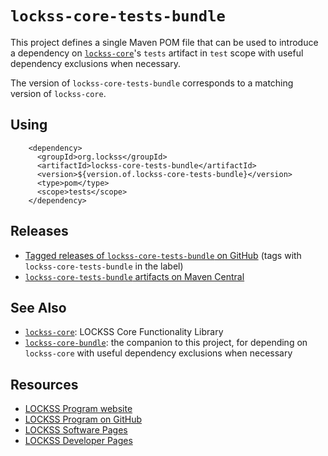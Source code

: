 # `lockss-core-tests-bundle`

This project defines a single Maven POM file that can be used to introduce a dependency on [`lockss-core`](https://github.com/lockss/lockss-core)'s `tests` artifact in `test` scope with useful dependency exclusions when necessary.

The version of `lockss-core-tests-bundle` corresponds to a matching version of `lockss-core`.

## Using

        <dependency>
          <groupId>org.lockss</groupId>
          <artifactId>lockss-core-tests-bundle</artifactId>
          <version>${version.of.lockss-core-tests-bundle}</version>
          <type>pom</type>
          <scope>tests</scope>
        </dependency>

## Releases

*   [Tagged releases of `lockss-core-tests-bundle` on GitHub](https://github.com/lockss/lockss-pom-bundles/releases) (tags with `lockss-core-tests-bundle` in the label)
*   [`lockss-core-tests-bundle` artifacts on Maven Central](https://search.maven.org/search?q=g:org.lockss%20AND%20a:lockss-core-tests-bundle&core=gav)

## See Also

*   [`lockss-core`](https://github.com/lockss/lockss-core): LOCKSS Core Functionality Library
*   [`lockss-core-bundle`](https://github.com/lockss/lockss-pom-bundles/lockss-core-bundle): the companion to this project, for depending on `lockss-core` with useful dependency exclusions when necessary

## Resources

*   [LOCKSS Program website](https://www.lockss.org/)
*   [LOCKSS Program on GitHub](https://github.com/lockss)
*   [LOCKSS Software Pages](https://lockss.github.io/software)
*   [LOCKSS Developer Pages](https://lockss.github.io/developers)
